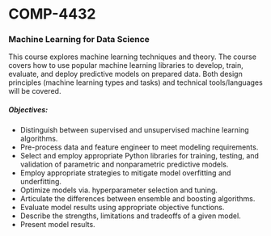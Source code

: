 # COMP-4432
### Machine Learning for Data Science

This course explores machine learning techniques and theory. The course covers how to use
popular machine learning libraries to develop, train, evaluate, and deploy predictive models on
prepared data. Both design principles (machine learning types and tasks) and technical
tools/languages will be covered.

##### Objectives:
-  Distinguish between supervised and unsupervised machine learning algorithms.
-  Pre-process data and feature engineer to meet modeling requirements.
-  Select and employ appropriate Python libraries for training, testing, and validation of parametric and nonparametric predictive models.
-  Employ appropriate strategies to mitigate model overfitting and underfitting.
-  Optimize models via. hyperparameter selection and tuning.
-  Articulate the differences between ensemble and boosting algorithms.
-  Evaluate model results using appropriate objective functions.
-  Describe the strengths, limitations and tradeoffs of a given model.
-  Present model results.

